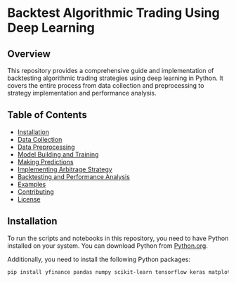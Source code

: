 # Backtest Algorithmic Trading Using Deep Learning

## Overview

This repository provides a comprehensive guide and implementation of backtesting algorithmic trading strategies using deep learning in Python. It covers the entire process from data collection and preprocessing to strategy implementation and performance analysis.

## Table of Contents

- [Installation](#installation)
- [Data Collection](#data-collection)
- [Data Preprocessing](#data-preprocessing)
- [Model Building and Training](#model-building-and-training)
- [Making Predictions](#making-predictions)
- [Implementing Arbitrage Strategy](#implementing-arbitrage-strategy)
- [Backtesting and Performance Analysis](#backtesting-and-performance-analysis)
- [Examples](#examples)
- [Contributing](#contributing)
- [License](#license)

## Installation

To run the scripts and notebooks in this repository, you need to have Python installed on your system. You can download Python from [Python.org](https://www.python.org/).

Additionally, you need to install the following Python packages:

```bash
pip install yfinance pandas numpy scikit-learn tensorflow keras matplotlib
